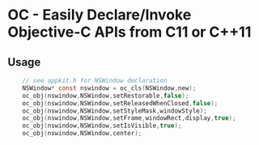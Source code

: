 # OC - Easily Declare/Invoke Objective-C APIs from C11 or C++11

## Usage

```c
    // see appkit.h for NSWindow declaration
    NSWindow* const nswindow = oc_cls(NSWindow,new);
    oc_obj(nswindow,NSWindow,setRestorable,false);
    oc_obj(nswindow,NSWindow,setReleasedWhenClosed,false);
    oc_obj(nswindow,NSWindow,setStyleMask,windowStyle);
    oc_obj(nswindow,NSWindow,setFrame,windowRect,display,true);
    oc_obj(nswindow,NSWindow,setIsVisible,true);
    oc_obj(nswindow,NSWindow,center);
```